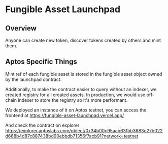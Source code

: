 # Fungible Asset Launchpad

## Overview

Anyone can create new token, discover tokens created by others and mint them.

## Aptos Specific Things

Mint ref of each fungible asset is stored in the fungible asset object owned by the launchpad contract.

Additionally, to make the contract easier to query without an indexer, we created registry for all created assets.
In production, we would use off-chain indexer to store the registry so it's more performant.

We deployed an instance of it on Aptos testnet, you can access the frontend at https://fungible-asset-launchpad.vercel.app/

And check the contract on explorer https://explorer.aptoslabs.com/object/0x34b00c95aab63fbb3683e27b022d668b4d87c887438bd90ebbdb71356f7acb91?network=testnet
